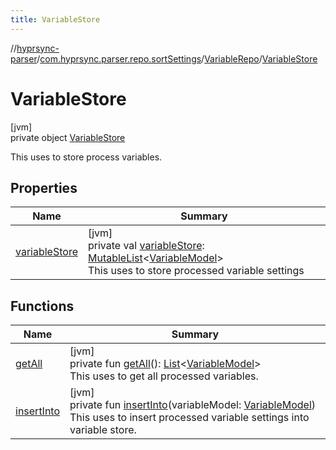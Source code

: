 ```yaml
---
title: VariableStore
---
```

//[hyprsync-parser](../../../../index.html)/[com.hyprsync.parser.repo.sortSettings](../../index.html)/[VariableRepo](../index.html)/[VariableStore](index.html)



# VariableStore



[jvm]\
private object [VariableStore](index.html)

This uses to store process variables.



## Properties


| Name | Summary |
|---|---|
| [variableStore](variable-store.html) | [jvm]<br>private val [variableStore](variable-store.html): [MutableList](https://kotlinlang.org/api/core/kotlin-stdlib/kotlin.collections/-mutable-list/index.html)&lt;[VariableModel](../../../com.hyprsync.parser.models/-variable-model/index.html)&gt;<br>This uses to store processed variable settings |


## Functions


| Name | Summary |
|---|---|
| [getAll](get-all.html) | [jvm]<br>private fun [getAll](get-all.html)(): [List](https://kotlinlang.org/api/core/kotlin-stdlib/kotlin.collections/-list/index.html)&lt;[VariableModel](../../../com.hyprsync.parser.models/-variable-model/index.html)&gt;<br>This uses to get all processed variables. |
| [insertInto](insert-into.html) | [jvm]<br>private fun [insertInto](insert-into.html)(variableModel: [VariableModel](../../../com.hyprsync.parser.models/-variable-model/index.html))<br>This uses to insert processed variable settings into variable store. |

